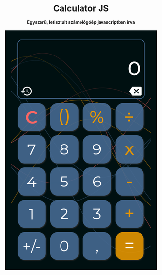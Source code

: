 <h1 align="center" id="title">Calculator JS</h1>
<h4 align="center">Egyszerű, letisztult számológóép javascriptben írva</h4>
  
<p align="center">
    <img align="center" src="Main.png"/>
</p>